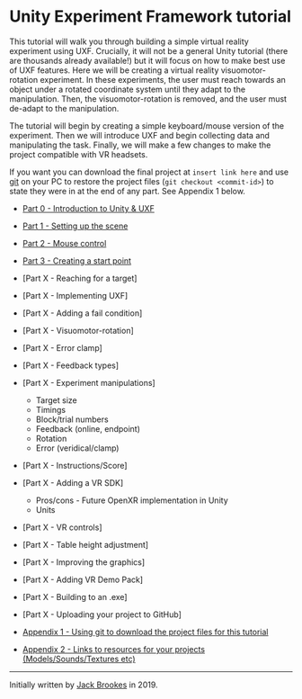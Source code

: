 # Unity Experiment Framework tutorial

This tutorial will walk you through building a simple virtual reality experiment using UXF. Crucially, it will not be a general Unity tutorial (there are thousands already available!) but it will focus on how to make best use of UXF features. Here we will be creating a virtual reality visuomotor-rotation experiment. In these experiments, the user must reach towards an object under a rotated coordinate system until they adapt to the manipulation. Then, the visuomotor-rotation is removed, and the user must de-adapt to the manipulation.

The tutorial will begin by creating a simple keyboard/mouse version of the experiment. Then we will introduce UXF and begin collecting data and manipulating the task. Finally, we will make a few changes to make the project compatible with VR headsets.

If you want you can download the final project at `insert link here` and use [git](https://git-scm.com/) on your PC to restore the project files (`git checkout <commit-id>`) to state they were in at the end of any part. See Appendix 1 below.

* [Part 0 - Introduction to Unity & UXF](http://immersivecognition.github.io/uxf-tutorial/part-0)
* [Part 1 - Setting up the scene](http://immersivecognition.github.io/uxf-tutorial/part-1)
* [Part 2 - Mouse control](http://immersivecognition.github.io/uxf-tutorial/part-2)
* [Part 3 - Creating a start point](http://immersivecognition.github.io/uxf-tutorial/part-3)

* [Part X - Reaching for a target]
* [Part X - Implementing UXF]

* [Part X - Adding a fail condition]
* [Part X - Visuomotor-rotation]
* [Part X - Error clamp]
* [Part X - Feedback types]
* [Part X - Experiment manipulations]
    * Target size
    * Timings
    * Block/trial numbers
    * Feedback (online, endpoint)
    * Rotation
    * Error (veridical/clamp)
* [Part X - Instructions/Score]

* [Part X - Adding a VR SDK]
    * Pros/cons - Future OpenXR implementation in Unity
    * Units
* [Part X - VR controls]
* [Part X - Table height adjustment]
* [Part X - Improving the graphics]
* [Part X - Adding VR Demo Pack]
* [Part X - Building to an .exe]
* [Part X - Uploading your project to GitHub]

* [Appendix 1 - Using git to download the project files for this tutorial](http://immersivecognition.github.io/uxf-tutorial/appendix-1)
* [Appendix 2 - Links to resources for your projects (Models/Sounds/Textures etc)](http://immersivecognition.github.io/uxf-tutorial/appendix-2)

---

Initially written by [Jack Brookes](https://twitter.com/jackbrookes) in 2019.